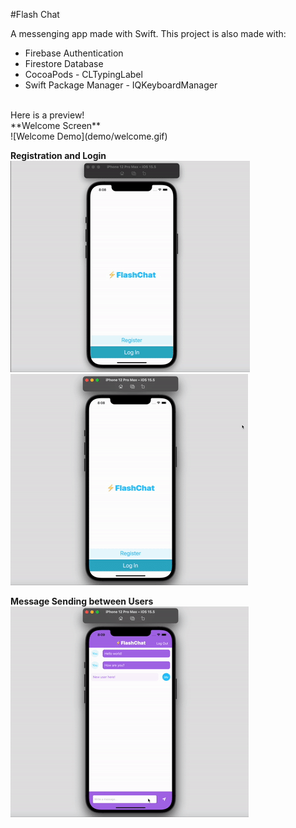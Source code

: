 #Flash Chat

A messenging app made with Swift. This project is also made with:

* Firebase Authentication 
* Firestore Database
* CocoaPods - CLTypingLabel
* Swift Package Manager - IQKeyboardManager

<br /> 
Here is a preview!
<br /> 
**Welcome Screen**
<br /> 
![Welcome Demo](demo/welcome.gif)

**Registration and Login**
<br /> 
![Register Demo](demo/registration.gif) ![Login Demo](demo/login.gif)

**Message Sending between Users** 
<br /> 
![Chat Demo](demo/chat.gif)


